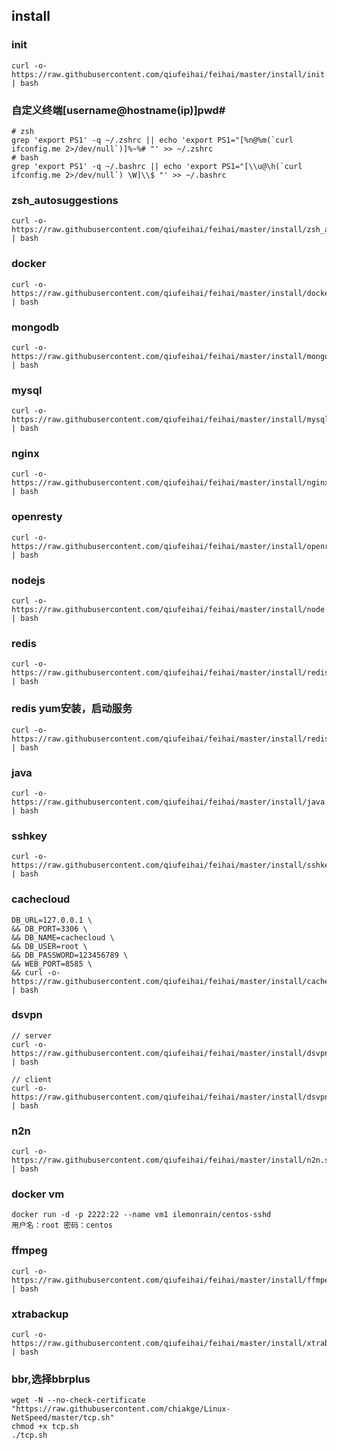 ## install

### init
```
curl -o- https://raw.githubusercontent.com/qiufeihai/feihai/master/install/init.sh | bash
```

### 自定义终端[username@hostname(ip)]pwd#
```
# zsh
grep 'export PS1' -q ~/.zshrc || echo 'export PS1="[%n@%m(`curl ifconfig.me 2>/dev/null`)]%~%# "' >> ~/.zshrc
# bash
grep 'export PS1' -q ~/.bashrc || echo 'export PS1="[\\u@\h(`curl ifconfig.me 2>/dev/null`) \W]\\$ "' >> ~/.bashrc
```

### zsh_autosuggestions
```
curl -o- https://raw.githubusercontent.com/qiufeihai/feihai/master/install/zsh_autosuggestions.sh | bash
```

### docker
```
curl -o- https://raw.githubusercontent.com/qiufeihai/feihai/master/install/docker.sh | bash
```

### mongodb
```
curl -o- https://raw.githubusercontent.com/qiufeihai/feihai/master/install/mongodb.sh | bash
```

### mysql
```
curl -o- https://raw.githubusercontent.com/qiufeihai/feihai/master/install/mysql.sh | bash
```

### nginx
```
curl -o- https://raw.githubusercontent.com/qiufeihai/feihai/master/install/nginx.sh | bash
```

### openresty
```
curl -o- https://raw.githubusercontent.com/qiufeihai/feihai/master/install/openresty.sh | bash
```

### nodejs
```
curl -o- https://raw.githubusercontent.com/qiufeihai/feihai/master/install/node.sh | bash
```

### redis
```
curl -o- https://raw.githubusercontent.com/qiufeihai/feihai/master/install/redis.sh | bash
```

### redis   yum安装，启动服务
```
curl -o- https://raw.githubusercontent.com/qiufeihai/feihai/master/install/redis_yum.sh | bash
```

### java
```
curl -o- https://raw.githubusercontent.com/qiufeihai/feihai/master/install/java.sh | bash
```

### sshkey
```
curl -o- https://raw.githubusercontent.com/qiufeihai/feihai/master/install/sshkey.sh | bash
```

### cachecloud
```
DB_URL=127.0.0.1 \
&& DB_PORT=3306 \
&& DB_NAME=cachecloud \
&& DB_USER=root \
&& DB_PASSWORD=123456789 \
&& WEB_PORT=8585 \
&& curl -o- https://raw.githubusercontent.com/qiufeihai/feihai/master/install/cachecloud.sh | bash

```

### dsvpn
```
// server
curl -o- https://raw.githubusercontent.com/qiufeihai/feihai/master/install/dsvpn_server.sh | bash

// client
curl -o- https://raw.githubusercontent.com/qiufeihai/feihai/master/install/dsvpn_client.sh | bash

```

### n2n
```
curl -o- https://raw.githubusercontent.com/qiufeihai/feihai/master/install/n2n.sh | bash
```

### docker vm 
```
docker run -d -p 2222:22 --name vm1 ilemonrain/centos-sshd  
用户名：root 密码：centos
```

### ffmpeg
```
curl -o- https://raw.githubusercontent.com/qiufeihai/feihai/master/install/ffmpeg.sh | bash
```

### xtrabackup
```
curl -o- https://raw.githubusercontent.com/qiufeihai/feihai/master/install/xtrabackup.sh | bash
```

### bbr,选择bbrplus
```
wget -N --no-check-certificate "https://raw.githubusercontent.com/chiakge/Linux-NetSpeed/master/tcp.sh"
chmod +x tcp.sh
./tcp.sh
```